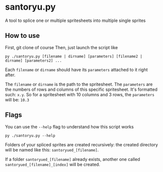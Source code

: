 # santoryu.py
A tool to splice one or multiple spritesheets into multiple single sprites

## How to use
First, git clone of course
Then, just launch the script like
```shell
py ./santoryu.py [filename | dirname] [parameters] [filename2 | dirname] [parameters2] ...
```
Each `filename` or `dirname` should have its `parameters` attached to it right after.

The `filename` or `dirname` is the path to the spritesheet. The `parameters` are the numbers of rows and columns of this specific spritesheet. It's formatted such: `x.y`. So for a spritesheet with 10 columns and 3 rows, the `parameters` will be: `10.3`

## Flags
You can use the `--help` flag to understand how this script works
```shell
py ./santoryu.py --help
```

Folders of your spliced sprites are created recursively: the created directory will be named like this: `santoryued_[filename]`.

If a folder `santoryued_[filename]` already exists, another one called `santoryued_[filename]_[index]` will be created.
